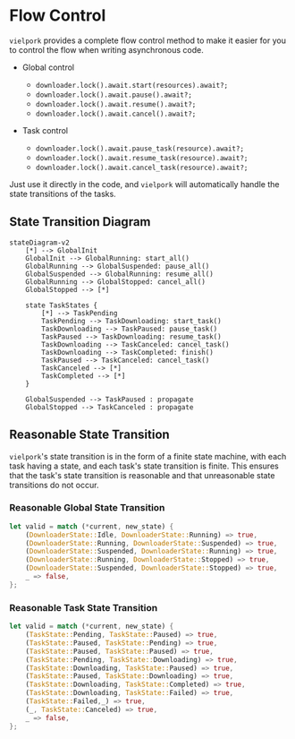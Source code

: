 # Flow Control

`vielpork` provides a complete flow control method to make it easier for you to control the flow when writing asynchronous code.

- Global control
  - `downloader.lock().await.start(resources).await?;`
  - `downloader.lock().await.pause().await?;`
  - `downloader.lock().await.resume().await?;`
  - `downloader.lock().await.cancel().await?;`

- Task control
  - `downloader.lock().await.pause_task(resource).await?;`
  - `downloader.lock().await.resume_task(resource).await?;`
  - `downloader.lock().await.cancel_task(resource).await?;`

Just use it directly in the code, and `vielpork` will automatically handle the state transitions of the tasks.

## State Transition Diagram

```mermaid
stateDiagram-v2
    [*] --> GlobalInit
    GlobalInit --> GlobalRunning: start_all()
    GlobalRunning --> GlobalSuspended: pause_all()
    GlobalSuspended --> GlobalRunning: resume_all()
    GlobalRunning --> GlobalStopped: cancel_all()
    GlobalStopped --> [*]
    
    state TaskStates {
        [*] --> TaskPending
        TaskPending --> TaskDownloading: start_task()
        TaskDownloading --> TaskPaused: pause_task()
        TaskPaused --> TaskDownloading: resume_task()
        TaskDownloading --> TaskCanceled: cancel_task()
        TaskDownloading --> TaskCompleted: finish()
        TaskPaused --> TaskCanceled: cancel_task()
        TaskCanceled --> [*]
        TaskCompleted --> [*]
    }
    
    GlobalSuspended --> TaskPaused : propagate
    GlobalStopped --> TaskCanceled : propagate
```

## Reasonable State Transition

`vielpork`'s state transition is in the form of a finite state machine, with each task having a state, and each task's state transition is finite. This ensures that the task's state transition is reasonable and that unreasonable state transitions do not occur.

### Reasonable Global State Transition

```rust
let valid = match (*current, new_state) {
    (DownloaderState::Idle, DownloaderState::Running) => true,
    (DownloaderState::Running, DownloaderState::Suspended) => true,
    (DownloaderState::Suspended, DownloaderState::Running) => true,
    (DownloaderState::Running, DownloaderState::Stopped) => true,
    (DownloaderState::Suspended, DownloaderState::Stopped) => true,
    _ => false,
};
```

### Reasonable Task State Transition

```rust
let valid = match (*current, new_state) {
    (TaskState::Pending, TaskState::Paused) => true,
    (TaskState::Paused, TaskState::Pending) => true,
    (TaskState::Paused, TaskState::Paused) => true,
    (TaskState::Pending, TaskState::Downloading) => true,
    (TaskState::Downloading, TaskState::Paused) => true,
    (TaskState::Paused, TaskState::Downloading) => true,
    (TaskState::Downloading, TaskState::Completed) => true,
    (TaskState::Downloading, TaskState::Failed) => true,
    (TaskState::Failed,_) => true,
    (_, TaskState::Canceled) => true,
    _ => false,
};
```
